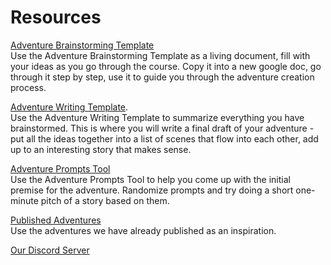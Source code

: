 # Resources
[Adventure Brainstorming Template](https://docs.google.com/document/d/1mPVfd9sONouEKwpdAtS88sE_KlKn5cX7ihFd_SK-aWY/)  
Use the Adventure Brainstorming Template as a living document, fill with your ideas as you go through the course. Copy it into a new google doc, go through it step by step, use it to guide you through the adventure creation process.

[Adventure Writing Template](https://docs.google.com/document/d/1Gp9-HuYnKfAimRhyixlRmayoFpF6S4csSMcMAaEe8r0/).  
Use the Adventure Writing Template to summarize everything you have brainstormed. This is where you will write a final draft of your adventure - put all the ideas together into a list of scenes that flow into each other, add up to an interesting story that makes sense.

[Adventure Prompts Tool](https://perchance.org/adventure-prompts)  
Use the Adventure Prompts Tool to help you come up with the initial premise for the adventure. Randomize prompts and try doing a short one-minute pitch of a story based on them.

[Published Adventures](https://rpgadventures.io/)  
Use the adventures we have already published as an inspiration.

[Our Discord Server](https://discord.gg/JZmXfWD85D)  

<!--
Sample Adventure
Sample filled-in adventure template.
--

<!-- 
[Our Discord Server](https://discord.gg/JZmXfWD85D)  
Make sure to join our discord community.

Affinity Publisher Template?
Tasks/checklist? (Brainstorming Template already serves as that?)
-->




